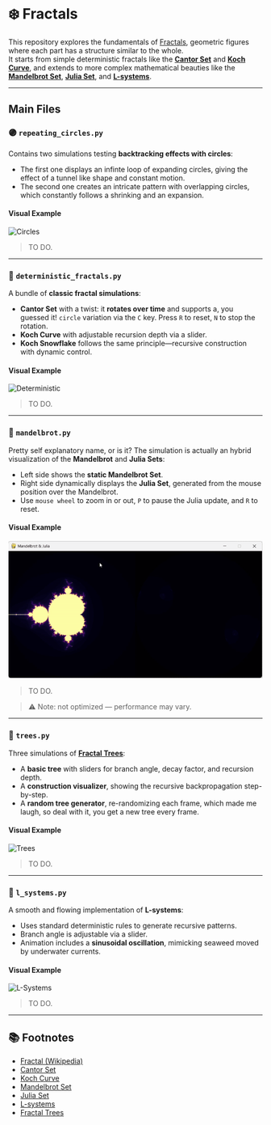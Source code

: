 # ❄️ Fractals

This repository explores the fundamentals of [Fractals](https://en.wikipedia.org/wiki/Fractal), geometric figures where each part has a structure similar to the whole.  
It starts from simple deterministic fractals like the [**Cantor Set**](https://en.wikipedia.org/wiki/Cantor_set) and [**Koch Curve**](https://en.wikipedia.org/wiki/Koch_snowflake), and extends to more complex mathematical beauties like the [**Mandelbrot Set**](https://en.wikipedia.org/wiki/Mandelbrot_set), [**Julia Set**](https://en.wikipedia.org/wiki/Julia_set), and [**L-systems**](https://en.wikipedia.org/wiki/L-system).

---

## Main Files

### 🟣 `repeating_circles.py`

Contains two simulations testing **backtracking effects with circles**:

- The first one displays an infinte loop of expanding circles, giving the effect of a tunnel like shape and constant motion.
- The second one creates an intricate pattern with overlapping circles, which constantly follows a shrinking and an expansion.
  
#### Visual Example

![Circles](gifs/circles.gif)

> TO DO.

---

### 🧱 `deterministic_fractals.py`

A bundle of **classic fractal simulations**:

- **Cantor Set** with a twist: it **rotates over time** and supports a, you guessed it! `circle` variation via the `C` key. Press `R` to reset, `N` to stop the rotation.
- **Koch Curve** with adjustable recursion depth via a slider.
- **Koch Snowflake** follows the same principle—recursive construction with dynamic control.

#### Visual Example

![Deterministic](gifs/deterministic_fractals.gif)

> TO DO.

---

### 🌌 `mandelbrot.py`

Pretty self explanatory name, or is it? The simulation is actually an hybrid visualization of the **Mandelbrot** and **Julia Sets**:

- Left side shows the **static Mandelbrot Set**.
- Right side dynamically displays the **Julia Set**, generated from the mouse position over the Mandelbrot.
- Use `mouse wheel` to zoom in or out, `P` to pause the Julia update, and `R` to reset.

#### Visual Example

![Mandelbrot](gifs/mandelbrot.gif)

> TO DO.

> ⚠️ Note: not optimized — performance may vary.

---

### 🌳 `trees.py`

Three simulations of [**Fractal Trees**](https://en.wikipedia.org/wiki/Fractal_canopy):

- A **basic tree** with sliders for branch angle, decay factor, and recursion depth.
- A **construction visualizer**, showing the recursive backpropagation step-by-step.
- A **random tree generator**, re-randomizing each frame, which made me laugh, so deal with it, you get a new tree every frame.

#### Visual Example

![Trees](gifs/trees.gif)

> TO DO.

---

### 🌿 `l_systems.py`

A smooth and flowing implementation of **L-systems**:

- Uses standard deterministic rules to generate recursive patterns.
- Branch angle is adjustable via a slider.
- Animation includes a **sinusoidal oscillation**, mimicking seaweed moved by underwater currents.

#### Visual Example

![L-Systems](gifs/l_systems.gif)

> TO DO.

---

## 📚 Footnotes

- [Fractal (Wikipedia)](https://en.wikipedia.org/wiki/Fractal)  
- [Cantor Set](https://en.wikipedia.org/wiki/Cantor_set)  
- [Koch Curve](https://en.wikipedia.org/wiki/Koch_snowflake)  
- [Mandelbrot Set](https://en.wikipedia.org/wiki/Mandelbrot_set)  
- [Julia Set](https://en.wikipedia.org/wiki/Julia_set)  
- [L-systems](https://en.wikipedia.org/wiki/L-system)  
- [Fractal Trees](https://en.wikipedia.org/wiki/Fractal_canopy)
